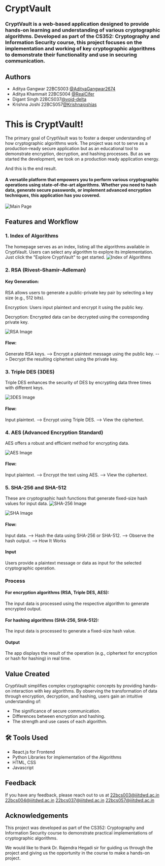 
# CryptVault

### CryptVault is a web-based application designed to provide hands-on learning and understanding of various cryptographic algorithms. Developed as part of the CS352: Cryptography and Information Security course, this project focuses on the implementation and working of key cryptographic algorithms to demonstrate their functionality and use in securing communication.


## Authors

- Aditya Gangwar 22BCS003 [@AdityaGangwar2674](https://github.com/AdityaGangwar2674)
- Aditya Khammait 22BCS004 [@RealCifer](https://github.com/RealCifer)
- Digant Singh 22BCS037[@void-delta](https://www.github.com/void-delta)
- Krishna Joshi 22BCS057[@Krishnajoshias](https://github.com/Krishnajoshias)


# This is CryptVault!
The primary goal of CryptVault was to foster a deeper understanding of how cryptographic algorithms work. The project was not to serve as a production-ready secure application but as an educational tool to demonstrate encryption, decryption, and hashing processes. But as we started the development, we took on a production ready application energy.

And this is the end result.

#### A versatile platform that empowers you to perform various cryptographic operations using state-of-the-art algorithms. Whether you need to hash data, generate secure passwords, or implement advanced encryption techniques, this application has you covered.

![Main Page](https://lh3.googleusercontent.com/fife/ALs6j_H0eTlt45l-h494jyAx_z6zKzP4rcXBl_7jXgeiAsdKEVRvFnY-a6m8FK_Nv_UgVpD6d-8dfu3mPn5GD8DRT5DS4qhNsO0RTVUjXM0yyr9snhjs_iXcobt1m53EcKc9USCqzs95ZQnjPu6worUCK-hQ8bHJ8uYVeqiu-SYpC2fX0YupGIHjOGCJa7uSmgkEvohslna7llbCOvFMh1bI3XHn3PaRpCB7XPEX2jZBQoNszmSDm89GFZQ6XZbTc97h1XbxzeVorj8CXoY3MdzQ9os--jkAHt7qZmcDk_1vzWXFSfNkdeT-f8cMILhfZBOC9LwowLmBIM5wLZXBKyrFXLiqg4xYbgVjt6I_lTCd39q1us710Ubdtj728s-ks5J5EL_O39x3ZUomqQVhfUPfQuNWN2QCkAIfE3XK7RrJC39n5mAKNQz-aY6TRASuQXrHGsr6Ov4ykVi8e4YM01cE3vXF_EQqhMau8L4XZ3IZXsFZdxM3qDCKzzGKm2is-rM8NONPD39d3k69qjbTMo26aqLzLqabmyIfuABGPFvEcHsvleWrjrFUWys9Ds9HBr5yyNTKuybbMTRa0524Ze4UaE5asFleWExgvXLlbIWm4Jx_QSMBuDKx-ssHzas2KPxczWbER6QKHC_JcVPT0YWQ2Le5dAPmMmSLV39zcLKUOgBXOR3b4p5HPn873wWoP5UMD120xlL4g6qGvxKxw_4fBYEcLdufoxkQwhV4359NmvDlrFKL057QMggKfIVU0YoN7NoFLunnylnXEGjVO8mLDr9S0eMADxVlr3KoJHUMA6bLeL_tvxlFm2B7mLc4h0d8D2pe0_xLt3uecvpI8BqxnwSa7UT_PRJohS_GKSY1R019CI4bRT1NmFCjYd9QP7O7z3SEhirzXk6x_HIEc9SxomNwT5jXgY5qJKbYaAjtkNDcsT8pCUHgx9CfeY5mdlkoeujnKJX5tNowCNVUaa8QYPZ3WCt_QTdR29yzi9gbwQBiYtpzHW_B9BwzhKs5xZRJTuzOALtcVa0xkn8k9BHdh20DUOsbuDl9Uydsbggxe4XcqgC5mNMxBJLoNy21qFDoNJnoCHgT-Z6y0gY3AY7sDdDW12YH7NlV0Z_7Pw53-wTGdXOQTMnmN2TK8wnBgDebzOP2RiAQf-4BR3JLbj_LzsPc7TW7EYwmQlbspIYk9KJBSYks91aDnIEkAr_WGF4bXwt3jDR7F3Rp8rmJj7KBWgx-4w7cGVcJYDn6O8uh82YZe2EZknoJft5o2bu0l4mVikOIyv1-1RAFTnWBGyyrWJu-TnQ5sHXCKj1xLH5ybg8R_nPkTY6232B4xfHpTm7eQaP6SbFq-tK22u12MmF6Z3P_o4395ag8sNfOAraGRc--h-zw0h116SyUq5xWxfj9DjvAhv7zYHIF0gbh4y_xbi7lwDq7-dExAwx9QCjcS3GueWPczNSW9lVM14oFaTzUgawwvPZdY1nXz2s5yBcDzsgsT4UasSbz2ttuRKuh73RH6W4UmMoiETP_S7pU5bAroPIDBRwgbsrcZR8_cYWK6wlcODGREw-HaKbF_4wSu-ym1rXwJ90lkVu-gu1mDeUYX9d49lonfGAiH63yWmM=w1920-h868)





## Features and Workflow

### 1.  Index of Algorithms
The homepage serves as an index, listing all the algorithms available in CryptVault. Users can select any algorithm to explore its implementation. Just click the "Explore CryptVault" to get started.
![Index of Algorithms](https://lh3.googleusercontent.com/fife/ALs6j_GnQh3zldm4bDL4rlsPwfc7JFEQVrxykYfAuGF2XGM1itcMzor01gcKymtRyG1CBnB5L3B1-39KlczsLlIGC1szMmb0Rlw7y9z0fM2bTfOYu18Br3i8zsCkHlSqryHxTM5W6GuSqE5qjFxRdkOjOQkXAMK-Ck9pzcwxhsqUA9r1uekNsiZqFRM2U4F0ciqWcyYxqRk_jjI8fLZ0O3VQ_Y2PQuy_Eio9PYomxX8iH7QtgYBAm1IKiNCZExi7_z6yV0OiEmliuKXD1KGdCfJPycxil_VZBlNELumarEpeX-kh5e68rdR3vvY90HP6HQUzNQQFaCD5L5asBrEj_8xA8naN5XYExhQhmP4Zxr17XIksfenQSdzkfnbIinu7NyzvUnKRNJLjiEn1jt4lmjPrAZlFY1vqVNHROfq2EyM1XexFG73MWzjM9J_ZqfAR-Hr1bsc3hxfveO8VRZIu69YKgdSyNugYfd4p0nUE4Px_e2cCAt5cjkF4SL-NmDRV39BGpPHwPWSO3AIAfzBYiV80vGfdvdsp1xmznU_Ge1RtkXKqTDWy_FBfXGMsKO46X9O0KrmxlFKklOekzHpEBUtLkiHv4hhKfBlUqbFILzDqMrA06QITmt44SRQVPgLY6UTyXUaDek_H51JEuFUajlMR9JXYeqkX6T23LwQeLxZLynEJNCdKjNroy5OBhKpMsFLHPFxGIYlzim-oQytXozJD5On367C6_JMA0eIl9UMV5ZW5XJ6zq6vyLxwmINCAktaaJBWemq7aKGjoUsoHuz8BS5_JePV0biq0qiP1Ia7RY0qAuH2qESqxyO9SbgBVEDeHG02v6W2eyTz4gdygiv1jjyLbijoYyHg_u1lBTrOfcxHPT8VNAR2ezH3cWrCikz3c-pjA-JEJW2WOfQ-rLBaAxlJxE_BctwwJVLuYmz7fia_IIzfiG8bwxFNFOZHllehypsbz9qrEINFUL7Sw7GXgiKoBxrHouptwCozlXAE8gXJdOQd6wHN1wZfjpsqibO5GBTg5-v0ZNeA-3mW5QrJ1bpkyiiot98h2KbR9W0N9ekAk6rOEmv168HyUoHweea5zPnTL43jk89O81RNkoQn9PGY63fshvw1OuJjiviGWA3V5S9aFqa3VH45uHjiTAPWY0knMSb6bsxoseXkP7iLZ1HvX-AbnZoiY3ZVhX5eIvDx4mal4UjZ93g3xXaUOFkxEiRiV-eoy0D7RrzaAG8szeNmaZfCghPCoSbgR5bFKnyNYWYaPrKSq8nQPTGlpDS_Z90I6NO-jN_XKQloJVeqoQcjaBhAarBtqYuW8GZkLhYXh03voeHYR6tk8sIalrO4E3XNrR3GYS83aaDqsI9Hz1Qnvb93oZ-xneCtg3MSBReElprtksBFSmmjauK0YB_HqEmUVasi1PMLKpGjC6ujrOqDlrxaOhXhAq0u193U2NSUQkJIgLMrPJmRQ0rVc8n_HBq0BXWQFulO9M62PEzZDfxO3kp1pTTgwUS7tqktes6CYEaSkzkNAs-HG3ECsGa0Gy9TEe0qopKWUiNdGzW5tyKB7TB7IVUE2Z-7kKyj2UG071k0hhfDIHr9LOucSr7IG_XAC2hzVk6mWquQ1r2Q=w1920-h868)

### 2.  RSA (Rivest–Shamir–Adleman)
#### Key Generation:
RSA allows users to generate a public-private key pair by selecting a key size (e.g., 512 bits).

Encryption: Users input plaintext and encrypt it using the public key.

Decryption: Encrypted data can be decrypted using the corresponding private key.

![RSA Image](https://lh3.googleusercontent.com/fife/ALs6j_HnT_SZd7kBIQVf4TTTiaHXOtHIuxZ4om6dCzzK5YFrXCtZZU-2E7zGiA-RR3xzk4Ir4Mn-3NLeANd8ms838Fv82oKXrP14GnfcYjF2P3nsOck_IGB_T3nA7KqB9hyWTNsL9TRNdHWSR1cR0Dn5qK6eDZC_AHWTnyU-KciWKxYsXKz2knKDwjByGCKe2lPpbiFsvdHd6RKSzuZx891uAninC_yuB8zFi6Ud8Ct4vknclMLp6FBNkWcqDyLyDN7xbaoT5OXzOTsKUC-NVgUnWN49RBu9Hruxyc4Qshmb0kik_1d4u32Gzc-6lS-XpntTa9vX5dWa0_y59IWzZUjsRtgrbzhO3BeiOQrz-jLO7Q6hZQmcWclX2BszK4ABMUX2vaWSfS_zOOc49pCzToQFYVrwj_4tdY7b3Z4uom5lS5xTHNSyU7p6YpqwxRxvSLRf6OVcn5ydH8v_UWfn6xcurCaXjlqG4ys_j9VLHOdhI7Y7Tt9nNSodKItCXr73cEhEnfe6UlSiYBepI8sPw-Pjtm6Oqnox6dT_c9qvluHCaMddxN9vVbGW-GAiKqMQveyWlW5V664XGdAZ_23ulK8ZWDfe29mZJgkbR50Ym_fRX93p52cKZ4sPrHm4nKXOgY7KRjUYJ2vaKRi8MtgbSYh6B0nbYeye_IE-dD_z9-5KZRaD5uWWH-h_m3xZCDtOvgzXmkuUdJ4N489oVrrWsWWkqUr73Z0e9XkZSKXioK8ytH0_k1-rDZLhejDmirh0FDtnVacslm_kBmn4omCE2q4opAudzy2QZld7VIIOwfbG5o_trHHRBvpSnNm5QkCzom3KFMuiSaNxoMcbGtuyeqbJLzsCyD89jnknt5g13LBajMdkTBa-4nPP_5k9Kr9JIWcLfGjV3KotoWDt1ueOuRhPwC2N_MaCfTIyZfe94Bf3qXSmLe5axD51Ed6HGj60uTOW7dG3BL3MXgsR-KqdUxjdnkgc59Loso7N0ZwIqmRlK3y_sPbutjYOvXWAf3noOYSOimV8cx_6muRL_VXYWd7Km00gqp2aLaj5Xk_x15YhLb4qksfrx9GJjRth_RQ3X8PrxAck6gguPBhoITwypYf-nRDzXZrkFfPqrQvTL1lrL_g-deF6DbcV7Izar9uh_M6SAjQAm8QBD1gJJeHoq8i6it_3wwtTYke4MIPP7favHvVm2k9nsDMDoyLbF3kvfJ_VmwpF1ZyyZPT830Tyh9ZVmiA2Mnyxi3vFJpEVqfia3dPFJW648Vx7VsEwJf6wB_ZwAovLJpHj4Ji8H8EcTJaMJxcXKIY-2Y9_9b9l3Nqvk-em2ecR8MHI-GVGjlBrroaxJFgLcg2VsSFdffn9gKosgeE4rUNN91udbRaRdT-P4h3aHLx2-XqKw_uKw7LucAIYNIra7QD1Ya1I5qkfml6ofVqsOkLzqqRoQ96OHpPdJavrzgmPlrst-IfSuCwv79ck1EFAYlVGiPR6H54N_Fblv_rge88Zsa8VL3l02j4MNWtY0DMhX6M7N8Fu3fXyZjhiYWGguzowVJc5kfgr5h4fXDOloaZ2ABq2RauHX0YgMqoFkfSXIDeEOsw9ond5sLbsKyLtHJb0KViirffIGlirKQ=w1920-h868)

#### Flow:
Generate RSA keys. --> Encrypt a plaintext message using the public key. --> Decrypt the resulting ciphertext using the private key.

### 3. Triple DES (3DES)
Triple DES enhances the security of DES by encrypting data three times with different keys.

![3DES Image](https://lh3.googleusercontent.com/fife/ALs6j_ErbY6-gYFOoS5VpihdVMPfRMHNOFaijN21vsOWaGU9Puu39pAoC7T40SnWzV7mselbfhSJTIbtBTH41o-HPcyn520wDy56KoeeY-i8NcPtnoypPL9vF7vVSzB7F3PKuF-p6TLpe06MjJqwQq4yWRNUYTFfCyocrJOSgRl-jhwvbstrPvndZbMNjgQNCZOR1N4SEgMKk6SyWE3BoUfbBKnkXTtKVwOS0GqKIIqdBXGMe7L0gNgNwwbfxX5k0UbQ8ZGX23AJpF40yr7w2wEQiWaQhcqZs8eBk8MxQsNB-YD6CfHVZfFB549Qo2BvSF3mfn_JToa1llxMmzsXkYKPpuABGWC07CC10FG2w0AtEVPzTcJgGfxzliUKaEc83ab_D-3hLnLFl_6YCzfky2_wInbyDD1t_w7qpSjYuXz6lPjfLP1wkNgpkrO7E39DjT4RQmoG8FpVni_XDiWVYSvF0o-0f-H6M66YUGv26KbPCEhj5AqJKyulFTLo6l5N1OecKa2AjspXB6Kxz_RZBD5GYTLbW0M9JNw07XnjKqwNgVnP1AELr8sFE_GJBuZ5YrmhK_Bnc1dr5d4nDDpeqLKMB9d-5DTY4qmK27NrtIRh6vJ6VkVHpV5xkbJYSbgaDcAVHvjz-o8YUCf6zeMb-jQ1BTQb126ZBQCNdRohfOPX1EjtA60x0f7cVSkxfhZ0uGkw_bhbWEcm7O5eAue-qwsFgjGN0d_6_XBAYWIDQt6G1DmzX2Exh0QJNvZbNLq9kZwfiZ_-sJkUnlIuOHVZ4k3WQVd4E1-E0bZUmZq5JY552z6E5S_tH1GHJf4NZ2ffhxguVeMje96dYYm3MnduA1h8pT0x62DsXgf652CPLZ2bN7fzSt_2xt8W67cq0uBJ0xvtXNG3NHrp9uXrdjEAn-Ol15yjIjaLTYLVQGVdoS2pD6_TYh54-IL4WT9j6cHICWfc-Hsli7CFv9FioMYXORWx_ya6dT57fIxEat6Hv73iRmdsZgIYm7MQo9AXT-TQVb3zVNLUQloFp76ShRms3T3oXQtxqxaxB-DYM-odntJzLyHSP0eqzsxKPvewGgNJQYTeUd3l9eLN169cJ0seUHt3JrAuCg8WRa-AlTTSD-6vhxwfYbRqsMnWTDQRcxZvmc8Ts7PKZ2rQlpN8jqDOvm0Y79hClzjodNg4859xTncTqPDqX8O4-nofX48LkQWsrrR-GsPL61sIj8p7EZaTIc9saA6NnURa8ptNA56WrHzM4lMm2o9AQK37CAYeB7HKNd5p04uJR8-TnqQ1y6i0qP-v19ORHeCZWNd_muvw-eE9L_V3uaoSlaqOPuzABX8vX_CiOKC9SQS7Tfz0o1ip2HccfVqyE_sbP-_-hZ0aL9WVw9TObeP_DR0B8mdszSt9yBJXu1qezm3BxhZXC-_QhqYT2AFoUuwUinQ23i01nfMt5pneqaECwtQufAewn5p9676Gzx7ejkL5wnCtmOUmffHGW3ZlMPyjg6mrr13b5KOP9Ao0gKCU8v4rNaFlUHRKlIC8vRa9m_UxVadYMR4pzCztsbTLrirsJclnC697JYNMNLRLTHMX3KPJfBHoMsGLg_mOPP6jvMEVNk0xX23Vj5Q=w1920-h868)

#### Flow:
Input plaintext. --> Encrypt using Triple DES. --> View the ciphertext.

### 4. AES (Advanced Encryption Standard)
AES offers a robust and efficient method for encrypting data.

![AES Image](https://lh3.googleusercontent.com/fife/ALs6j_E3yLCugA4xroYkAQutLeTbI0scL6-vJRZCnTG4CZJhzuLPw8AjlWj1lcPfclsvuZw5AUtGVVxJTeBsZbYFcQnR81PvafedZbC7GuKP_-CmYX0fqUQ1Bx42BDdH_00Ow2PvXQCA-DuRHtugeoOokop_wyUxU7TvCAwrz5mHp-fDJUI_BpauFVoq1KFP1hC1--DG_vBd_139mldbegNL3f53w83GfDOQElHZKGVdc6MrSutl9BzTvwBl1gy-x8aoZNR-u7znfPv6pHKYieemse7KAQtJtDLJWJiKI4DgCrm_qDOwnp6vs290CycNz864BKXIIszK4HPbF_M1Nsijst66lQ2vRu0u9H94YCS1oNqRNeeYhWj5X27ohO0iXTVOcBUjPKplNisbEbwCJYurQvjNXUnLtFLfeWtaxEetqIMvuUaw5ppm6OjvfTock6cVgf5qX94Rghq7esNuAlN9ayMBW-GBBF-ayS8zH3de8qYY2gSLOi0UsQuZo3941Oee4SC3fHzO0-V93kIv6SPMUZEysOIhh2z1hctNFVd75CcM1Aw-71U3rouJnrm5rwn4GfyTTd8hVzwbEplTnSC8W5ZLpgsqHM6fMDzDm5_TTzOUQm32ZLzMb1B2M6uPFPNRWzP2vIBHaIdE_QcUrpFwmHKeq9VdAElzsvtr0BOoJJDEun-5-5Rsz7y85oVlWiYya_mdtd5r0htuXAMmntFgRMUVKATKtXWcJbDZM2xMfdf5_jfcKdTJNQRV7EdprgMgK6zocxyRUQf9qtRhNSkG2YG2TCdTAXuIXbPZxwCTizWkumG8Us7Bb6U8BFadQAuF6sG2MdiBAbM0YaQQ-KWBnV0-rjl8vdixnVHMuQ-unA85D0a3_rvrfKlr9zXR8dzilZ_FlWj4oEPvyazxdGyYW1Nbux_KOlM6Vv3vr7sFCTjC2h54Hx3c4LXr2FHhEt_h9Bo4ivo8-7O5vCp6--keayDKcMaNCri9svlL9rtooqKxpYt7lNKfMtmgBbf3_-Y6tYSDVTiBhuHf1DLs6kvLjgh5XwPbhrSX-o63Uv1cXZPrhl6hy7O2o9fiFv_pGeQzLRJXnerqjIUAvL2dirfrdy-OT0BtX2VXSHD2WPbePCk_ftkYFnqoW12YXOFaiH07HFs-DbDpXC1-XS2cXbo9dbGwQkT1GHhTn98FzxaiTlM1Bh9Mpz_A65t8Wu2vJ-bR0aCzriPNoRvZaJGojdviRzN-jo5FTQgHbf7dIS6YbVED1aqHoN17RsOPIvPIvCvbbIy51BW117M9eyLTVPQbKlE-5x1oZHiJnYShsFOgmn2MKiAzma69-_Da203LjrbRe8BBODyZYr9rgbZ43SeT-oDpw7Xhpe6aEx_NHau27B_err_r51GICRae-7aS7LtoOjUH2nBNylLt62yjwYtg_oy9AhVGQWtEILXCCkPEUuYXsqZYqTmX55sXAjwOOP59BVILXL_bQHD57qgIoWI8VZG45bCNAEFxXf8aZIzJAJtidpvq7R5QjHSIbzRMY4IMn4EAds-_C5LzMp121Ip-9-nGF4GpNt9sqJl5H1cPmByCtgZzqpP4ih2gM3ouAMVJxtJmfS_-Bdms0EvTrjUo1w=w1920-h868)
#### Flow:
Input plaintext. --> Encrypt the text using AES. --> View the ciphertext.

### 5. SHA-256 and SHA-512
These are cryptographic hash functions that generate fixed-size hash values for input data.
![SHA-256 Image](https://lh3.googleusercontent.com/fife/ALs6j_FqW_4wTW3WY7J8OtVJ-145hTCF7deikBCi1Uz2dk2LaeNis8krlilX4ebmgdsk1LS8D6RDl8scpYzcCNYlPHKKLyaxH7vXqBhljS62R1y3OjwT3zrAMbS2rcfQzJTmxykUBZO-CZ8iRnfpxoI8T9GvzBR01TPJebPIavnHDFCRQXhpE9W8ty1lq3d_P3gl_lL80ZClgHLAxVSbEoUwgQTlJ-LJgrKpltwJmfjrMrrRAgCCnz6nuaxEIC4Bc7LeQ3yG_17uQCnjF-h4bZHAeVrFPU1WDtq5LRDbVBQySSh-UfSPs3cbxCp8kJ1kGejLxeM0M8mYIaGqgB5Rv1eo5iXgsHbXtuWsOAm4BcWgFiQEWZ7zyEg5cnDXnvbmQ1xfqCfsRF1R8W5yx15H7IPV__FNtOMFyXYPaoDqCgYTYouMwtiG6XhLjNMKAaEqg3tcaHCUTmjrjN3b5BHjKaPem50Ob6j7Vazs7Enh3d0auXfdpj7uvKqMlr3n12yDoEa36pfWNlLmctOIPY2A5hXsALpm6Z7whMkNtmUEwYswhgMjljTASQquDiHZCeHLp82QNjHsyKm2Ap0X6fm-TAknGKZLcRhrK1_QLMlR-1K9lWnpdtFzIr28lqldFqC7RbyUTAM00bljD4dOPygW2M3WM_zoB4lPMiYHz2YtL0vAsEwQ12LYavMIs5PKK6FQ-4Kc-1ncxolvbap-GHRsxOwHyH97xGwHeMsjoODxRa4Vnk8EANl50VnKtbAIWHimCO3Z8WWN6a8WGOfF17h5eAY06SfgqTIEC5aWLs8drAOzXxMksWGDlXH0r_8Y3vwfNlsBcZsP5sfKPyTFgUArj7DPG-SfEBdDC9PD-2voNEoOT94R2UR3crLkqEfBreSbjcpGB0TKtKbSL0TCPim3HZdguAW3Eb_rYalCxd4D1WsJKgdLwq8AYZGVaenDi7tGZWlm9w9D9PzdAW_VxvkxmeyedLOx8uplE__rotPZ9IQGfyQ8JnGV0_iEtxUtK072BpqLkCv02aL8deDcslPLV73e2XJCCiZt42_JU7fciTZ3JjdEcbWmFcSFnVxAttc6zpNBdezruXmdmUg3V_U2PfPfDlNSRTbpa7c5Aveq4eWdb2N4xA2Jom6NAhfzITUZRMzQIno2FEGs9ASt-YtFNE0_VyI-3yve5DifT5MBHkyB1-yiLtKYHNBXKcaXC2EW8VlBVg7hfyNxXQd7p2eNLl93DpedXeW09gjjMc3krsRH102dUAvcHxY_lqDkORwoiTlNgvhe6suN6ko5PTNtQobLcabx_4gHQHzeHNRXMXMBgiDIAwrIuNd1W8opW6jlq9y6xz3IFOvJmjTAadlcwd_rKMkdBAnLE3-vowCQMjKY5Hwyh-qM9DxPvPjYYe14AIuOw8mUV1uKH8kT9NIam2uesoUhI7TbfmlUlhplFlqXAliVQTH_qshQfg1FWtgVkdMjsOvTYjUYj6G0dQqYApFE05d6gFPe_GOHprw1dk03xgLs5H3yAgeJQ0TdTVu71gBvgt77x0IlwfBo6dViOrYJXA8wTIFPzvyoYPjVFL_JHuZFWOnXDNFSi9uVdO35DRQxCDbVdcHHpR0RGtVSYoGdHw=w1920-h868)

![SHA Image](https://lh3.googleusercontent.com/fife/ALs6j_HTKMUmbRZ4ZuaIrVy1oEN8jJiExZRnFxqkxwQK0IqGR-_Y8DdUQld9A_gEXoaltS0AbP0_8lEe8lUJdsqyFr8N1D1t4b2uZy3-X0AMMMZjNdQ7KzRprSJRXnuQRexF6gPbTIqQjc3wglL5dMMFNomjhk7JVreUAT6B2lPKv7-YWhhX3Sj2XAETyCKJ1rL4jaKLdYpSsYyTW_pEjanERjMTx7XVLOoVrc25wvJq5qftSt68oqcLwmBf8lNX_bleWLhBuGLFZ_pA6FerqJ9fAgTTCjrRHcpRD2ejB5-fOSa4gjSCgMD75GUXLfRtMzUPtQOECvGG-DjkO7PQHFqf2nx9hIYo3x9Lu767wyY35YN3wLoSgSWxd_kGmh1DwuwVgN_KOqhoZC9YwRS0zkhrasY2kxPHJdPdZSr2J-OaugCnRknZB2T3JPEBz21lejXzIl8Vpp2gkycmY_a-pQVjD4pZa5jbI0JlDOzRk9pwXCMS5ku3HP_uM07FVB0hLgzbx-z6JdCTeSIUGfaI3xFs-ejoZOSHamsdj9RhKaGmDnAWDic8sqSWCAplax1LNJ8h6PIXPz8gDhVaATFlE0SLxccQEx0mWLl4UE8HVVcm1DTNB9d5be0mOsL40U4lOhI-WcRe_KYhkVS_sqJF1hj9sIE311-qkzXvHjrPQnB7UJJ3J87TXIiahkKTbdnYrAOmZlfzbV0Si5nz-R9UPptREcyqrNRpc4ASZjO1PZ_wUMiQWKWxvHo5ZqNwXbfPLciupdAa7ejrUEOeFO6Vp5PYJw0VZI5jclcpF1_nEBUC7koN5er47zo_Pwnh4jEqDrGCt3enh2Jz7vH_FOQlHkGqQslwP6NAxunz4zqu7gU--89eBfUhWNQub2Jo9ObSbnOeUDuorFGHXGjOgBl5okbz1YOgDRFV9KB15CTGg94Ub60tBxXYWUXSMQcmm4v3fu2srzZ-rQ259OYryry-HDJKiAR3ojHVtSeeLV6807iBUu85ax-bYaSU2WVB21K9_jogTQDyVbMlZLZupFW5WORgai9y58pUQDq1WssgjET5hSWx3Na8JsmO5PTDEjvLxciXfpnayxiBxuFdb0K8HOsA5RQIWIrcC_aNdra3muu7YvgnbrJiZ0pLYvv8U7yQXoeuZM3EycScq8nk6u0E08fXwHQ5q87r_CQo_0vhtfPb568iKkKStiq9tG31E5ZNoE8hx6GR1NXyubhuEm_mEicIxACN12zn8u3V1JmcmDGkcJpOXvYL07ePHNNtd9MjiN7J35qeS6RlK2DUx6aH0H9_8nqavJlkxUpi5u_ssna7rORdOQsc2KB2Ouor_ULjTe6awC7RxV3PPbcfwJeTf9TnSws70oKqNFAqjFcH3--PGQCAxWV46Wz3i5pk5wzggC2Ev0avp2boAxMgjBmD1gPHYLb-o6Lt2_kYPt-9510DpVmcnyAu_rvWFYoFDeTyvAwnUIbDu0GE92zxGFdu7f6QsWNCFFfvH7OGELCTeD0w_ev9Vpr-pbAoTSCrPJxzkYGqJYGXEgkXBAZBnXl92cxoMwK5PxhbULjFCe5JgeLNL0KOXJYrIx5v4bYWkuTC_GRl2IkfkZPf1XlOcEdRrV-VGg=w1920-h868)

#### Flow:
Input data. --> Hash the data using SHA-256 or SHA-512. --> Observe the hash output. --> How It Works

#### Input
Users provide a plaintext message or data as input for the selected cryptographic operation.

### Process
#### For encryption algorithms (RSA, Triple DES, AES):

The input data is processed using the respective algorithm to generate encrypted output.

#### For hashing algorithms (SHA-256, SHA-512):

The input data is processed to generate a fixed-size hash value.

#### Output

The app displays the result of the operation (e.g., ciphertext for encryption or hash for hashing) in real time.



## Value Created

CryptVault simplifies complex cryptographic concepts by providing hands-on interaction with key algorithms. By observing the transformation of data through encryption, decryption, and hashing, users gain an intuitive understanding of:

- The significance of secure communication.
- Differences between encryption and hashing.
- The strength and use cases of each algorithm.



## 🛠 Tools Used
- React.js for Frontend 
- Python Libraries for implementation of the Algorithms
- HTML, CSS
- Javascript


## Feedback

If you have any feedback, please reach out to us at
22bcs003@iiitdwd.ac.in
22bcs004@iiitdwd.ac.in
22bcs037@iiitdwd.ac.in
22bcs057@iiitdwd.ac.in


## Acknowledgements

This project was developed as part of the CS352: Cryptography and Information Security course to demonstrate practical implementations of cryptographic algorithms.

We would like to thank Dr. Rajendra Hegadi sir for guiding us through the project and giving us the opportunity in the course to make a hands-on project.

